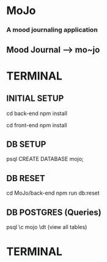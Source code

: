 # MoJo

### A mood journaling application
## Mood Journal --> mo~jo



# TERMINAL #

## INITIAL SETUP
cd back-end
npm install

cd front-end
npm install

## DB SETUP
psql
CREATE DATABASE mojo;

## DB RESET
cd MoJo/back-end
npm run db:reset

## DB POSTGRES (Queries)
psql
\c mojo
\dt (view all tables)

# TERMINAL #
